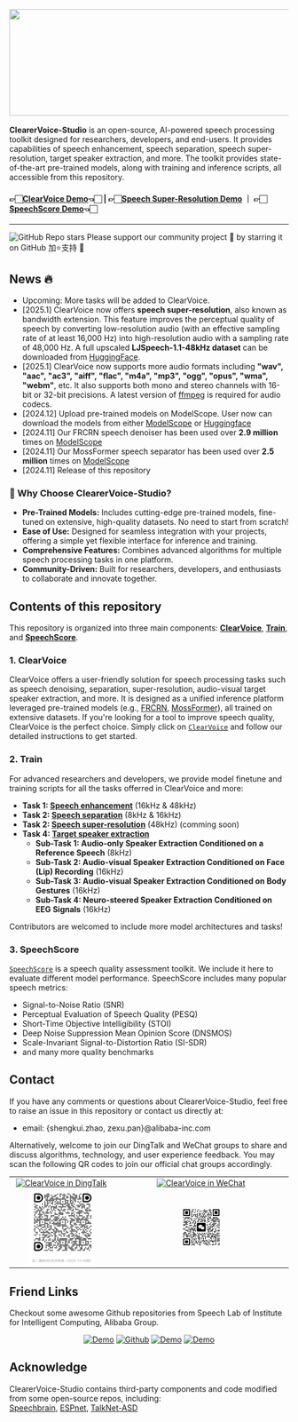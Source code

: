 <div align="center">
<img src="https://github.com/user-attachments/assets/a4ccbc60-5248-4dca-8cec-09a6385c6d0f" width="768" height="192">
</div>

<strong>ClearerVoice-Studio</strong> is an open-source, AI-powered speech processing toolkit designed for researchers, developers, and end-users. It provides capabilities of speech enhancement, speech separation, speech super-resolution, target speaker extraction, and more. The toolkit provides state-of-the-art pre-trained models, along with training and inference scripts, all accessible from this repository.
 
#### 👉🏻[ClearVoice Demo](https://huggingface.co/spaces/alibabasglab/ClearVoice)👈🏻  | 👉🏻[Speech Super-Resolution Demo](https://huggingface.co/spaces/alibabasglab/ClearVoice-SR) ｜ 👉🏻[SpeechScore Demo](https://huggingface.co/spaces/alibabasglab/SpeechScore)👈🏻

---
![GitHub Repo stars](https://img.shields.io/github/stars/modelscope/ClearerVoice-Studio) Please support our community project 💖 by starring it on GitHub 加⭐支持 🙏 

## News :fire:
- Upcoming: More tasks will be added to ClearVoice.
- [2025.1] ClearVoice now offers **speech super-resolution**, also known as bandwidth extension. This feature improves the perceptual quality of speech by converting low-resolution audio (with an effective sampling rate of at least 16,000 Hz) into high-resolution audio with a sampling rate of 48,000 Hz. A full upscaled **LJSpeech-1.1-48kHz dataset** can be downloaded from [HuggingFace](https://huggingface.co/datasets/alibabasglab/LJSpeech-1.1-48kHz).
- [2025.1] ClearVoice now supports more audio formats including **"wav", "aac", "ac3", "aiff", "flac", "m4a", "mp3", "ogg", "opus", "wma", "webm"**, etc. It also supports both mono and stereo channels with 16-bit or 32-bit precisions. A latest version of [ffmpeg](https://github.com/FFmpeg/FFmpeg) is required for audio codecs.  
- [2024.12] Upload pre-trained models on ModelScope. User now can download the models from either [ModelScope](https://www.modelscope.cn/models/iic/ClearerVoice-Studio/summary) or [Huggingface](https://huggingface.co/alibabasglab)  
- [2024.11] Our FRCRN speech denoiser has been used over **2.9 million** times on [ModelScope](https://modelscope.cn/models/iic/speech_frcrn_ans_cirm_16k)
- [2024.11] Our MossFormer speech separator has been used over **2.5 million** times on [ModelScope](https://modelscope.cn/models/iic/speech_mossformer_separation_temporal_8k)
- [2024.11] Release of this repository

### 🌟 Why Choose ClearerVoice-Studio?

- **Pre-Trained Models:** Includes cutting-edge pre-trained models, fine-tuned on extensive, high-quality datasets. No need to start from scratch!
- **Ease of Use:** Designed for seamless integration with your projects, offering a simple yet flexible interface for inference and training.
- **Comprehensive Features:** Combines advanced algorithms for multiple speech processing tasks in one platform.
- **Community-Driven:** Built for researchers, developers, and enthusiasts to collaborate and innovate together.

## Contents of this repository
This repository is organized into three main components: **[ClearVoice](https://github.com/modelscope/ClearerVoice-Studio/tree/main/clearvoice)**, **[Train](https://github.com/modelscope/ClearerVoice-Studio/tree/main/train)**, and **[SpeechScore](https://github.com/modelscope/ClearerVoice-Studio/tree/main/speechscore)**.

### 1. **ClearVoice**  
ClearVoice offers a user-friendly  solution for speech processing tasks such as speech denoising, separation, super-resolution, audio-visual target speaker extraction, and more. It is designed as a unified inference platform leveraged pre-trained models (e.g., [FRCRN](https://arxiv.org/abs/2206.07293), [MossFormer](https://arxiv.org/abs/2302.11824)), all trained on extensive datasets. If you're looking for a tool to improve speech quality, ClearVoice is the perfect choice. Simply click on [`ClearVoice`](https://github.com/modelscope/ClearerVoice-Studio/tree/main/clearvoice) and follow our detailed instructions to get started.

### 2. **Train**  
For advanced researchers and developers, we provide model finetune and training scripts for all the tasks offerred in ClearVoice and more:

- **Task 1: [Speech enhancement](train/speech_enhancement)** (16kHz & 48kHz)
- **Task 2: [Speech separation](train/speech_separation)** (8kHz & 16kHz)
- **Task 2: [Speech super-resolution](https://github.com/modelscope/ClearerVoice-Studio/tree/main/train/speech_super_resolution)** (48kHz) (comming soon)
- **Task 4: [Target speaker extraction](train/target_speaker_extraction)** 
  - **Sub-Task 1: Audio-only Speaker Extraction Conditioned on a Reference Speech** (8kHz)
  - **Sub-Task 2: Audio-visual Speaker Extraction Conditioned on Face (Lip) Recording** (16kHz)
  - **Sub-Task 3: Audio-visual Speaker Extraction Conditioned on Body Gestures** (16kHz)
  - **Sub-Task 4: Neuro-steered Speaker Extraction Conditioned on EEG Signals** (16kHz)

Contributors are welcomed to include more model architectures and tasks!

### 3. **SpeechScore**  
<a href="https://github.com/modelscope/ClearerVoice-Studio/tree/main/speechscore">`SpeechScore`<a/> is a speech quality assessment toolkit. We include it here to evaluate different model performance. SpeechScore includes many popular speech metrics:

- Signal-to-Noise Ratio (SNR)
- Perceptual Evaluation of Speech Quality (PESQ)
- Short-Time Objective Intelligibility (STOI)
- Deep Noise Suppression Mean Opinion Score (DNSMOS)
- Scale-Invariant Signal-to-Distortion Ratio (SI-SDR)
- and many more quality benchmarks  
  
## Contact
If you have any comments or questions about ClearerVoice-Studio, feel free to raise an issue in this repository or contact us directly at:
- email: {shengkui.zhao, zexu.pan}@alibaba-inc.com

Alternatively, welcome to join our DingTalk and WeChat groups to share and discuss algorithms, technology, and user experience feedback. You may scan the following QR codes to join our official chat groups accordingly. 

<p align="center">
  <table>
    <tr>
      <td style="text-align:center;">
        <a href="./asset/QR.jpg"><img alt="ClearVoice in DingTalk" src="https://img.shields.io/badge/ClearVoice-DingTalk-d9d9d9"></a>
      </td>
      <td style="text-align:center;">
        <a href="./asset/QR.jpg"><img alt="ClearVoice in WeChat" src="https://img.shields.io/badge/ClearVoice-WeChat-d9d9d9"></a>
      </td>
    </tr>
    <tr>
       <td style="text-align:center;">
      <img alt="Light" src="./asset/dingtalk.png" width="68%" />
      <td style="text-align:center;">
      <img alt="Light" src="./asset/qr.png" width="23%" />
      </td>
    </tr>
  </table>
</p>
 
## Friend Links
Checkout some awesome Github repositories from Speech Lab of Institute for Intelligent Computing, Alibaba Group.

<p align="center">
<a href="https://github.com/FunAudioLLM/InspireMusic" target="_blank">
        <img alt="Demo" src="https://img.shields.io/badge/Repo | Space-InspireMusic?labelColor=&label=InspireMusic&color=green"></a>
<a href="https://github.com/modelscope/FunASR" target="_blank">
        <img alt="Github" src="https://img.shields.io/badge/Repo | Space-FunASR?labelColor=&label=FunASR&color=green"></a>
<a href="https://github.com/FunAudioLLM" target="_blank">
        <img alt="Demo" src="https://img.shields.io/badge/Repo | Space-FunAudioLLM?labelColor=&label=FunAudioLLM&color=green"></a>
<a href="https://github.com/modelscope/3D-Speaker" target="_blank">
        <img alt="Demo" src="https://img.shields.io/badge/Repo | Space-3DSpeaker?labelColor=&label=3D-Speaker&color=green"></a>
</p>


## Acknowledge
ClearerVoice-Studio contains third-party components and code modified from some open-source repos, including: <br>
[Speechbrain](https://github.com/speechbrain/speechbrain), [ESPnet](https://github.com/espnet), [TalkNet-ASD
](https://github.com/TaoRuijie/TalkNet-ASD)
